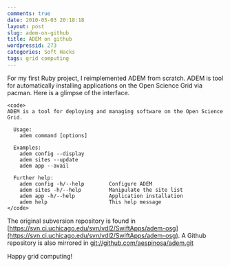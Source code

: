 ```yaml
---
comments: true
date: 2010-05-03 20:18:18
layout: post
slug: adem-on-github
title: ADEM on github
wordpressid: 273
categories: Soft Hacks
tags: grid computing
---
```


For my first Ruby project, I reimplemented ADEM from scratch.  ADEM is tool for automatically installing applications on the Open Science Grid via pacman.  Here is a glimpse of the interface.


    
    
    <code>
    ADEM is a tool for deploying and managing software on the Open Science Grid.
    
      Usage:
        adem command [options]
    
      Examples:
        adem config --display
        adem sites --update
        adem app --avail
    
      Further help:
        adem config -h/--help        Configure ADEM
        adem sites -h/--help         Manipulate the site list
        adem app -h/--help           Application installation
        adem help                    This help message
    </code>
    



The original subversion repository is found in [https://svn.ci.uchicago.edu/svn/vdl2/SwiftApps/adem-osg](https://svn.ci.uchicago.edu/svn/vdl2/SwiftApps/adem-osg).  A Github repository is also mirrored in [git://github.com/aespinosa/adem.git](http://github.com/aespinosa/adem)

Happy grid computing!
